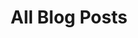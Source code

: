---
title: "All Blog Posts"
layout: "list"
description: "Browse all articles about web development, trading & Crypto, fintech, ai tools, and developer journey"
---